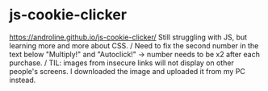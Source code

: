 # js-cookie-clicker
https://androline.github.io/js-cookie-clicker/
Still struggling with JS, but learning more and more about CSS. / Need to fix the second number in the text below "Multiply!" and "Autoclick!" -> number needs to be x2 after each purchase. / TIL: images from insecure links will not display on other people's screens. I downloaded the image and uploaded it from my PC instead.  